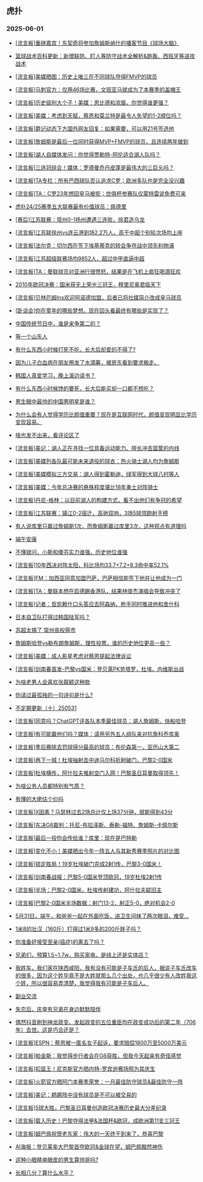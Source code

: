 ## 虎扑 
### 2025-06-01

+ [[流言板]重磅嘉宾！东契奇将参加詹姆斯纳什的播客节目《球场大脑》](https://bbs.hupu.com/632908366.html)

+ [篮球战术百科更新：新增联防、盯人等防守战术全解析&amp;跑轰、西班牙等进攻战术](https://bbs.hupu.com/632905454.html)

+ [[流言板]美媒晒图：历史上唯三在不同球队夺得FMVP的球员](https://bbs.hupu.com/632905246.html)

+ [[流言板]马刺官方：仅用46场比赛，文班亚马就成为了本赛季的盖帽王](https://bbs.hupu.com/632905069.html)

+ [[流言板]历史级别大个子！美媒：恩比德和浓眉，你觉得谁更强？](https://bbs.hupu.com/632906284.html)

+ [[流言板]美媒：考虑到天赋，蔡恩和莫兰特是最令人失望的1-2顺位吗？](https://bbs.hupu.com/632906528.html)

+ [[流言板]爵记动态下方国外网友回复：如果需要，可以用21号签选他](https://bbs.hupu.com/632905198.html)

+ [[流言板]詹姆斯是最后一位同时获得MVP+FMVP的球员，且连续两年做到](https://bbs.hupu.com/632908139.html)

+ [[流言板]湖人自媒体发问：你觉得贾勒特-阿伦适合湖人队吗？](https://bbs.hupu.com/632907171.html)

+ [[流言板]三连冠组合！媒体：罗德曼乔丹皮蓬是最伟大的三巨头吗？](https://bbs.hupu.com/632906441.html)

+ [[流言板]TA专栏：所有巴西球队否认追求C罗；欧洲多队也是完全没兴趣](https://bbs.hupu.com/632901752.html)

+ [[流言板]TA：C罗23年想回皇马被拒；世俱杯参赛队仅蒙特雷说免费可来](https://bbs.hupu.com/632901805.html)

+ [虎扑24/25赛季五大联赛最有价值球员：佩德里](https://bbs.hupu.com/632904106.html)

+ [[赛后]江苏联赛：常州0-1扬州遭遇三连败，徐君造乌龙](https://bbs.hupu.com/632904262.html)

+ [[流言板]江苏联徐州vs连云港到场2.2万人，高于中超个别轮次场均上座](https://bbs.hupu.com/632904828.html)

+ [[流言板]法尔克：切尔西在签下埃基蒂克的转会争夺战中领先利物浦](https://bbs.hupu.com/632903887.html)

+ [[流言板]江苏超级联赛场均9852人，超过中甲直逼中超](https://bbs.hupu.com/632901870.html)

+ [[流言板]TA：曼联球员对亚洲行很愤怒，结果是在飞机上疯狂喝酒狂欢](https://bbs.hupu.com/632903227.html)

+ [2010年欧冠决赛：国米获无上荣光三冠王，穆里尼奥君临天下](https://bbs.hupu.com/632902383.html)

+ [[流言板]贝林厄姆Ins欢迎阿诺德加盟，后者已将社媒简介改成皇马球员](https://bbs.hupu.com/632902024.html)

+ [[卧谈会]你在童年的哪些梦想，现在回头看最终有哪些是实现了？](https://bbs.hupu.com/632906333.html)

+ [中国传统节日中，谁是来争第二的？](https://bbs.hupu.com/632905739.html)

+ [等一个山东人](https://bbs.hupu.com/632905694.html)

+ [有什么东西小时候打死不吃，长大后却爱的不得了?](https://bbs.hupu.com/632908606.html)

+ [因为儿子白血病在朋友圈发了水滴筹，被房东看到要求搬走。](https://bbs.hupu.com/632907046.html)

+ [韩国人真爱学习，晚上溪边读书？](https://bbs.hupu.com/632905115.html)

+ [有什么东西小时候馋的要死，长大后能买却一口都不想吃？](https://bbs.hupu.com/632908614.html)

+ [男生眼中最帅的中国男明星是谁？](https://bbs.hupu.com/632906309.html)

+ [为什么会有人觉得学历比颜值重要？现在是互联网时代，颜值变现明显比学历变现容易。](https://bbs.hupu.com/632905139.html)

+ [啥也发不出来，看评论区了](https://bbs.hupu.com/632905009.html)

+ [[流言板]美记：湖人正在寻找一位具备运动能力、擅长冲击篮筐的内线](https://bbs.hupu.com/632909150.html)

+ [[流言板]美媒列各队最可能未来退役的球衣：热火骑士湖人均为詹姆斯](https://bbs.hupu.com/632908021.html)

+ [[流言板]美媒模拟三方交易：湖人得到霍勒迪，绿军得到大球八村等人](https://bbs.hupu.com/632909169.html)

+ [[流言板]美媒：今年总决赛的悬殊程度堪比18年勇士对阵骑士](https://bbs.hupu.com/632909041.html)

+ [[流言板]丹尼-格林：以目前湖人的构建方式，看不出他们有争冠的希望](https://bbs.hupu.com/632908432.html)

+ [[流言板]江苏联赛：镇江0-2宿迁，高驰双响，3场5球领跑射手榜](https://bbs.hupu.com/632903992.html)

+ [有人说库里只赢过詹姆斯1次，而詹姆斯赢过库里3次，这种观点有道理吗](https://bbs.hupu.com/632907540.html)

+ [端午安康](https://bbs.hupu.com/632909262.html)

+ [不懂就问，小斯和傻芬实力谁强，历史地位谁强](https://bbs.hupu.com/632908148.html)

+ [[流言板]10年西决对阵太阳，科比场均33.7+7.2+8.3命中率52.1%](https://bbs.hupu.com/632907754.html)

+ [[流言板]FM：加西亚同意加盟巴萨，巴萨相信能签下他并让他成为一门](https://bbs.hupu.com/632906707.html)

+ [[流言板]TA：曼联本想在启德踢香港队，结果林俊杰演唱会导致冲突了](https://bbs.hupu.com/632903279.html)

+ [[流言板]记者：哲凯赖什口头答应去阿森纳，枪手同时推进他和舍什科](https://bbs.hupu.com/632907565.html)

+ [日本自卫队打得过韩国陆军吗？](https://bbs.hupu.com/632908752.html)

+ [苏超太搞了 常州丧权辱市](https://bbs.hupu.com/632908794.html)

+ [詹姆斯哈登vs勒布朗詹姆斯，理性投票，谁的历史地位更高一些？](https://bbs.hupu.com/632909325.html)

+ [[流言板]美媒：成人影星考虑对蔡恩提起法律诉讼](https://bbs.hupu.com/632910105.html)

+ [[流言板]剑南春首发-巴黎vs国米：登贝莱PK劳塔罗，杜埃、内维斯出战](https://bbs.hupu.com/632910852.html)

+ [为啥老男人会喜欢张靓颖这种款](https://bbs.hupu.com/632908156.html)

+ [你读过最孤独的一句诗句是什么?](https://bbs.hupu.com/632907113.html)

+ [不定期更新（十）250531](https://bbs.hupu.com/632908786.html)

+ [[流言板]同意吗？ChatGPT评各队本季最佳球员：湖人詹姆斯、快船哈登](https://bbs.hupu.com/632911037.html)

+ [[流言板]有可能赢他们吗？媒体：请用另外五人组队来对抗詹科乔库奥](https://bbs.hupu.com/632908305.html)

+ [[流言板]季后赛除去罚球得分最高的球员：布伦森第一，亚历山大第二](https://bbs.hupu.com/632909339.html)

+ [[流言板]再下一城！杜埃抽射击中迪马尔科折射破门，巴黎2-0国米](https://bbs.hupu.com/632912158.html)

+ [[流言板]杜埃横传，阿什拉夫推射空门入网！巴黎圣日耳曼取得领先！](https://bbs.hupu.com/632912000.html)

+ [为啥公务人员都特别有气质？](https://bbs.hupu.com/632909231.html)

+ [有懂的大佬估个价吗](https://bbs.hupu.com/632908700.html)

+ [[流言板]X因素？马瑟林过去2场总计仅上场37分钟，就能得到43分](https://bbs.hupu.com/632910476.html)

+ [[流言板]东决G6裁判：托尼-布拉泽斯、泰勒-福特、詹姆斯-卡佩尔斯](https://bbs.hupu.com/632910014.html)

+ [[流言板]最后一投你会传给谁？库里：现在是巴特勒](https://bbs.hupu.com/632910048.html)

+ [[流言板]变化不小！美媒晒出今年一阵五人与其新秀赛季照片的对比图](https://bbs.hupu.com/632909091.html)

+ [[流言板]锁定胜局！19岁杜埃破门完成2射1传，巴黎3-0国米！](https://bbs.hupu.com/632913339.html)

+ [[流言板]剑南春战报：巴黎5-0国米登顶欧冠，19岁杜埃2射1传](https://bbs.hupu.com/632913892.html)

+ [[流言板]半场：巴黎2-0国米，杜埃传射建功，阿什拉夫弑旧主](https://bbs.hupu.com/632912750.html)

+ [[流言板]巴黎2-0国米半场数据：射门13-2，射正5-0，绝对机会2-0](https://bbs.hupu.com/632912763.html)

+ [5月31日，端午，和爸爸一起在外面吃饭，进卫生间抹了两次眼泪，难受…](https://bbs.hupu.com/632912687.html)

+ [1米8的壮汉（160斤）打得过1米9多的200斤胖子吗？](https://bbs.hupu.com/632909582.html)

+ [你准备好接受至亲(癌症)的离去了吗？](https://bbs.hupu.com/632910365.html)

+ [兄弟们，预算1.5~1.7w，购买家电，是线上还是实体店？](https://bbs.hupu.com/632909272.html)

+ [我姓车，我们家在陕西咸阳，我有没有可能是子车氏的后人，据说子车氏改车的很多，因为这个姓毕竟不是大姓就那么几个出处，也几乎很少有人改姓我这个姓，所以很容易弄清楚，我觉得我有可能是子车后人。](https://bbs.hupu.com/632909512.html)

+ [副业交流](https://bbs.hupu.com/632910465.html)

+ [失恋后，庆幸有兄弟在身边默默陪伴](https://bbs.hupu.com/632909525.html)

+ [偶然抖音刷到神龙政变。发起政变的五位重臣均在政变成功后的第二年（706年）去世。这是巧合还是？](https://bbs.hupu.com/632909350.html)

+ [[流言板]ESPN：蔡恩被一匿名女子起诉，要求赔偿1800万至5000万美元](https://bbs.hupu.com/632912741.html)

+ [[流言板]帕金斯：我觉得步行者会在G6获胜，但我今天起来有奇怪感觉](https://bbs.hupu.com/632910178.html)

+ [[流言板]扣篮王！尼克斯官方晒内特-罗宾逊赛场照为其庆生](https://bbs.hupu.com/632910586.html)

+ [[流言板]火箭官方晒阿门本赛季荣誉：一月最佳防守球员&amp;最佳防守一阵](https://bbs.hupu.com/632910317.html)

+ [[流言板]美记：鹈鹕阵中没有球员是不可以被交易的](https://bbs.hupu.com/632913247.html)

+ [[流言板]5球大胜，巴黎圣日耳曼创造欧冠决赛历史最大分差纪录](https://bbs.hupu.com/632913932.html)

+ [[流言板]载入历史！巴黎夺得法甲&amp;法国杯&amp;欧冠，成欧洲第11支三冠王](https://bbs.hupu.com/632914332.html)

+ [[流言板]姆巴佩祝贺老东家：伟大的一天终于到来了，恭喜巴黎](https://bbs.hupu.com/632914309.html)

+ [AI海报：登贝莱率大巴黎首夺欧冠&amp;金球在望，姆巴佩黯然神伤](https://bbs.hupu.com/632913916.html)

+ [这种小眼睛单眼皮的男生算帅哥吗?](https://bbs.hupu.com/632909938.html)

+ [长相几分？算什么水平？](https://bbs.hupu.com/632913538.html)

